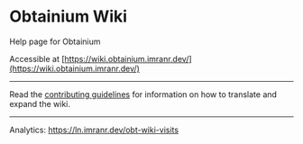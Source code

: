 # Obtainium Wiki

Help page for Obtainium


Accessible at [https://wiki.obtainium.imranr.dev/](https://wiki.obtainium.imranr.dev/)

---

Read the [contributing guidelines](CONTRIBUTING.md) for information on how to translate and expand the wiki.

---

Analytics: https://ln.imranr.dev/obt-wiki-visits
